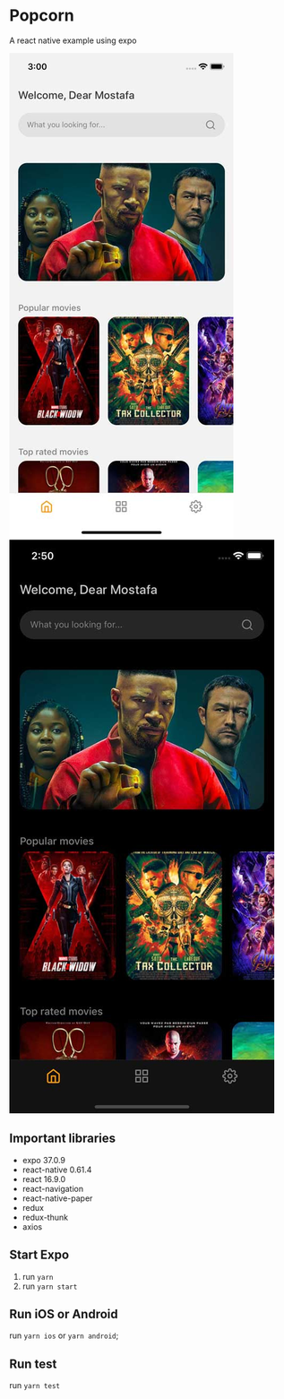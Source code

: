 # Popcorn
A react native example using expo

![screen shots](https://raw.githubusercontent.com/mostafataghipour/popcorn/master/screenshots/1.jpg)
![screen shots](https://raw.githubusercontent.com/mostafataghipour/popcorn/master/screenshots/2.jpg)

## Important libraries
- expo 37.0.9
- react-native 0.61.4
- react 16.9.0
- react-navigation
- react-native-paper
- redux
- redux-thunk
- axios

## Start Expo

1.  run `yarn`
2.  run `yarn start`

## Run iOS or Android

run `yarn ios` or `yarn android`;

## Run test

run `yarn test`




